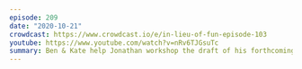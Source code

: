 ```yaml
---
episode: 209
date: "2020-10-21"
crowdcast: https://www.crowdcast.io/e/in-lieu-of-fun-episode-103
youtube: https://www.youtube.com/watch?v=nRv6TJGsuTc
summary: Ben & Kate help Jonathan workshop the draft of his forthcoming book
---
```

